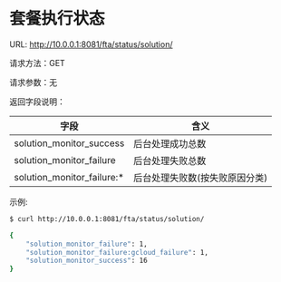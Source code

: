 # 套餐执行状态

URL: http://10.0.0.1:8081/fta/status/solution/

请求方法：GET

请求参数：无

返回字段说明：

| **字段**                    | **含义**                     |
|-----------------------------|------------------------------|
| solution_monitor_success    | 后台处理成功总数              |
| solution_monitor_failure    | 后台处理失败总数              |
| solution_monitor_failure:\* | 后台处理失败数(按失败原因分类) |

示例:

```bash
$ curl http://10.0.0.1:8081/fta/status/solution/

{
    "solution_monitor_failure": 1,
    "solution_monitor_failure:gcloud_failure": 1,
    "solution_monitor_success": 16
}
```

